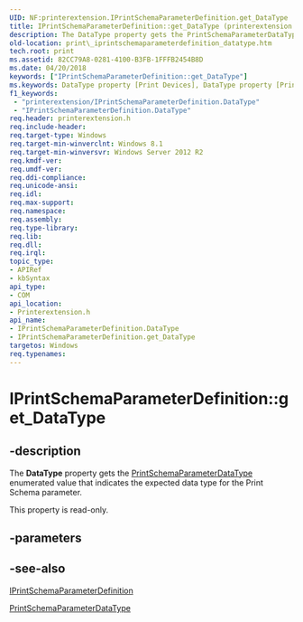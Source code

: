 ```yaml
---
UID: NF:printerextension.IPrintSchemaParameterDefinition.get_DataType
title: IPrintSchemaParameterDefinition::get_DataType (printerextension.h)
description: The DataType property gets the PrintSchemaParameterDataType enumerated value that indicates the expected data type for the Print Schema parameter.
old-location: print\_iprintschemaparameterdefinition_datatype.htm
tech.root: print
ms.assetid: 82CC79A8-0281-4100-B3FB-1FFFB2454B8D
ms.date: 04/20/2018
keywords: ["IPrintSchemaParameterDefinition::get_DataType"]
ms.keywords: DataType property [Print Devices], DataType property [Print Devices],IPrintSchemaParameterDefinition interface, IPrintSchemaParameterDefinition interface [Print Devices],DataType property, IPrintSchemaParameterDefinition.DataType, IPrintSchemaParameterDefinition.get_DataType, IPrintSchemaParameterDefinition::DataType, IPrintSchemaParameterDefinition::get_DataType, get_DataType, print._iprintschemaparameterdefinition_datatype, printerextension/IPrintSchemaParameterDefinition::DataType, printerextension/IPrintSchemaParameterDefinition::get_DataType
f1_keywords:
 - "printerextension/IPrintSchemaParameterDefinition.DataType"
 - "IPrintSchemaParameterDefinition.DataType"
req.header: printerextension.h
req.include-header: 
req.target-type: Windows
req.target-min-winverclnt: Windows 8.1
req.target-min-winversvr: Windows Server 2012 R2
req.kmdf-ver: 
req.umdf-ver: 
req.ddi-compliance: 
req.unicode-ansi: 
req.idl: 
req.max-support: 
req.namespace: 
req.assembly: 
req.type-library: 
req.lib: 
req.dll: 
req.irql: 
topic_type:
- APIRef
- kbSyntax
api_type:
- COM
api_location:
- Printerextension.h
api_name:
- IPrintSchemaParameterDefinition.DataType
- IPrintSchemaParameterDefinition.get_DataType
targetos: Windows
req.typenames: 
---
```


# IPrintSchemaParameterDefinition::get_DataType


## -description


The <b>DataType</b> property gets the <a href="https://docs.microsoft.com/windows-hardware/drivers/ddi/printerextension/ne-printerextension-tagprintschemaparameterdatatype">PrintSchemaParameterDataType</a> enumerated value that indicates the expected data type for the Print Schema parameter.

This property is read-only.


## -parameters


## -see-also




<a href="https://docs.microsoft.com/windows-hardware/drivers/ddi/printerextension/nn-printerextension-iprintschemaparameterdefinition">IPrintSchemaParameterDefinition</a>



<a href="https://docs.microsoft.com/windows-hardware/drivers/ddi/printerextension/ne-printerextension-tagprintschemaparameterdatatype">PrintSchemaParameterDataType</a>
 

 

